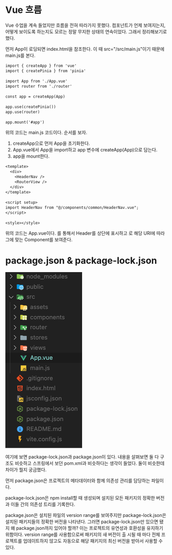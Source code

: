 # Vue 흐름
Vue 수업을 계속 들었지만 흐름을 전혀 따라가지 못했다. 컴포넌트가 언제 보여지는지, 어떻게 보이도록 하는지도 모르는 정말 무지한 상태의 연속이었다. 그래서 정리해보기로 했다.

먼저 App이 로딩되면 index.html을 참조한다. 이 때 src="/src/main.js"이기 때문에 main.js를 본다.

```
import { createApp } from 'vue'
import { createPinia } from 'pinia'

import App from './App.vue'
import router from './router'

const app = createApp(App)

app.use(createPinia())
app.use(router)

app.mount('#app')
```
위의 코드는 main.js 코드이다. 순서를 보자.

1. createApp으로 먼저 App을 초기화한다.
2. App.vue에서 App을 import하고 app 변수에 createApp(App)으로 담는다.
3. app을 mount한다.

```
<template>
  <div>
    <HeaderNav />
    <RouterView />
  </div>
</template>

<script setup>
import HeaderNav from "@/components/common/HeaderNav.vue";
</script>

<style></style>
```
위의 코드는 App.vue이다. <HeaderNav />를 통해서 Header를 상단에 표시하고 <RouterView />로 해당 URI에 따라 그에 맞는 Component를 보여준다.

# package.json & package-lock.json
<img src="./src/image.png" alt="image.png">

여기에 보면 package-lock.json과 package.json이 있다. 내용을 살펴보면 둘 다 구조도 비슷하고 스프링에서 보던 pom.xml과 비슷하다는 생각이 들었다. 둘이 비슷한데 차이가 뭘지 궁금했다.

먼저 package.json은 프로젝트의 메타데이터와 함께 의존성 관리를 담당하는 파일이다.

package-lock.json은 npm install할 때 생성되며 설치된 모든 패키지의 정확한 버전과 이들 간의 의존성 트리를 기록한다. 

package.json은 설치된 파일의 version range를 보여주지만 package-lock.json은 설치된 패키지들의 정확한 버전을 나타낸다. 그러면 package-lock.json만 있으면 됐지 왜 package.json까지 있어야 할까? 이는 프로젝트의 유연성과 호환성을 유지하기 위함이다. version range를 사용함으로써 패키지의 새 버전이 출 시될 때 마다 전체 프로젝트를 업데이트하지 않고도 자동으로 해당 패키지의 최신 버전을 받아서 사용할 수 있다.
